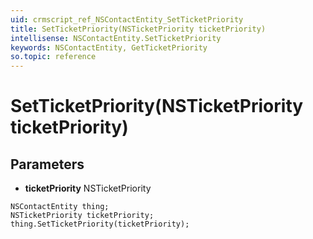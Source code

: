 ```yaml
---
uid: crmscript_ref_NSContactEntity_SetTicketPriority
title: SetTicketPriority(NSTicketPriority ticketPriority)
intellisense: NSContactEntity.SetTicketPriority
keywords: NSContactEntity, GetTicketPriority
so.topic: reference
---
```


# SetTicketPriority(NSTicketPriority ticketPriority)

## Parameters

* **ticketPriority** NSTicketPriority

```crmscript
NSContactEntity thing;
NSTicketPriority ticketPriority;
thing.SetTicketPriority(ticketPriority);
```

